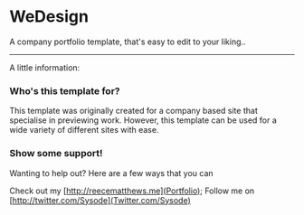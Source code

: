 # WeDesign 

A company portfolio template, that's easy to edit to your liking..

-----------------------

A little information:

### Who's this template for? 

This template was originally created for a company based site that specialise in previewing work. However, this template
can be used for a wide variety of different sites with ease. 


### Show some support!

Wanting to help out? Here are a few ways that you can

Check out my [http://reecematthews.me](Portfolio);
Follow me on [http://twitter.com/Sysode](Twitter.com/Sysode)
